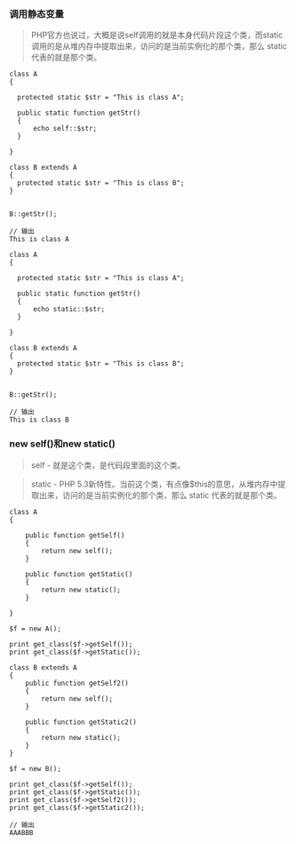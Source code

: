 ﻿### 调用静态变量

> PHP官方也说过，大概是说self调用的就是本身代码片段这个类，而static调用的是从堆内存中提取出来，访问的是当前实例化的那个类，那么 static 代表的就是那个类。

```
class A 
{

  protected static $str = "This is class A";

  public static function getStr()
  {
      echo self::$str;
  }

}

class B extends A
{
  protected static $str = "This is class B";
}


B::getStr();

// 输出
This is class A
```

```
class A 
{

  protected static $str = "This is class A";

  public static function getStr()
  {
      echo static::$str;
  }

}

class B extends A
{
  protected static $str = "This is class B";
}


B::getStr();

// 输出
This is class B
```



### new self()和new static()

> self - 就是这个类，是代码段里面的这个类。

> static - PHP 5.3新特性。当前这个类，有点像$this的意思，从堆内存中提取出来，访问的是当前实例化的那个类，那么 static 代表的就是那个类。

```
class A
{

    public function getSelf()
    {
        return new self();
    }

    public function getStatic()
    {
        return new static();
    }

}

$f = new A();

print get_class($f->getSelf());
print get_class($f->getStatic());

class B extends A
{
    public function getSelf2()
    {
        return new self();
    }

    public function getStatic2()
    {
        return new static();
    }
}

$f = new B();

print get_class($f->getSelf());
print get_class($f->getStatic());
print get_class($f->getSelf2());
print get_class($f->getStatic2());

// 输出
AAABBB
```